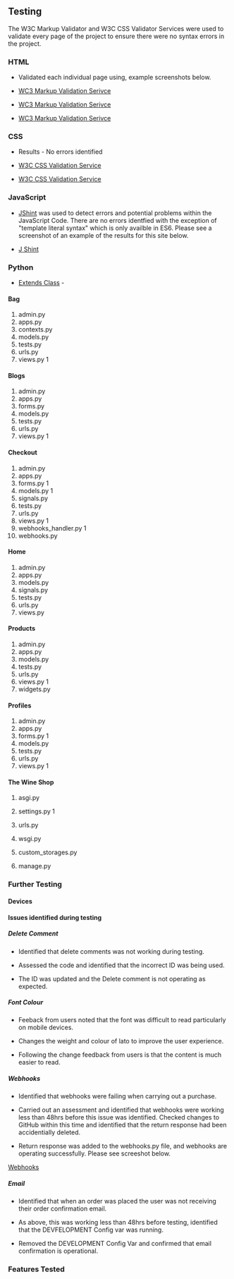 ## Testing 

The W3C Markup Validator and W3C CSS Validator Services were used to validate every page of the project to ensure there were no syntax errors in the project. 

### HTML

* Validated each individual page using, example screenshots below. 

* [WC3 Markup Validation Serivce]()

* [WC3 Markup Validation Serivce]()

* [WC3 Markup Validation Serivce]()

### CSS 

* Results - No errors identified 

* [W3C CSS Validation Service](https://github.com/MWatty/the-wine-shop/blob/main/testing/testing_screenshots/CSS%20Validation%201.png "CSS1")

* [W3C CSS Validation Service](https://github.com/MWatty/the-wine-shop/blob/main/testing/testing_screenshots/CSS%20Validation%202.png "CSS2")

### JavaScript

* [JShint](https://jshint.com/)  was used to detect errors and potential problems within the JavaScript Code. There are no errors identfied with 
the exception of "template literal syntax" which is only availble in ES6. Please see a screenshot of an example of the results for this site below. 

* [J Shint]()

### Python

* [Extends Class](https://extendsclass.com/python-tester.html) - 

#### Bag  

1. admin.py
2. apps.py
3. contexts.py
4. models.py
5. tests.py
6. urls.py
7. views.py 1

#### Blogs 

1. admin.py
2. apps.py
3. forms.py
4. models.py
5. tests.py
6. urls.py
7. views.py 1

#### Checkout

1. admin.py
2. apps.py
3. forms.py 1
4. models.py 1
5. signals.py
6. tests.py
7. urls.py
8. views.py 1
9. webhooks_handler.py 1
10. webhooks.py

#### Home

1. admin.py
2. apps.py
3. models.py 
3. signals.py
5. tests.py
6. urls.py
7. views.py 

#### Products

1. admin.py
2. apps.py
3. models.py 
4. tests.py
5. urls.py
6. views.py 1
7. widgets.py

#### Profiles

1. admin.py
2. apps.py
3. forms.py 1
4. models.py 
5. tests.py
6. urls.py
7. views.py 1

#### The Wine Shop

1. asgi.py
2. settings.py 1
3. urls.py 
4. wsgi.py  


1. custom_storages.py
2. manage.py





### Further Testing



#### Devices 



#### Issues identified during testing 

##### Delete Comment 

* Identified that delete comments was not working during testing. 

*  Assessed the code and identified that the incorrect ID was being used.

* The ID was updated and the Delete comment is not operating as expected. 

##### Font Colour 

* Feeback from users noted that the font was difficult to read particularly on mobile devices. 

* Changes the weight and colour of lato to improve the user experience. 

* Following the change feedback from users is that the content is much easier to read.  

##### Webhooks 

* Identified that webhooks were failing when carrying out a purchase. 

* Carried out an assessment and identified that webhooks were working less than 48hrs before this issue was identified.
Checked changes to GitHub within this time and identified that the return response had been accidentially deleted. 

* Return response was added to the webhooks.py file, and webhooks are operating successfully. Please see screeshot below. 

[Webhooks](https://github.com/MWatty/the-wine-shop/blob/main/testing/testing_screenshots/Webhook%20Success.png "Webhooks")

##### Email 

* Identified that when an order was placed the user was not receiving their order confirmation email. 

* As above, this was working less than 48hrs before testing, identified that the DEVFELOPMENT Config var
was running. 

* Removed the DEVELOPMENT Config Var and confirmed that email confirmation is operational. 

### Features Tested 